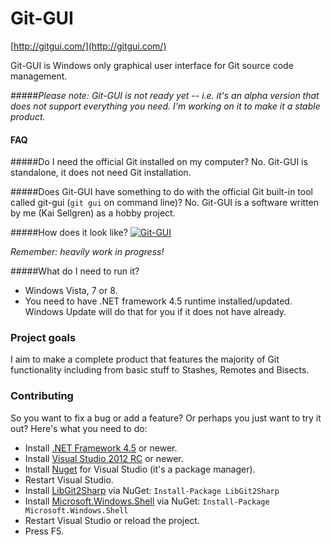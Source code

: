 # Git-GUI

[http://gitgui.com/](http://gitgui.com/)

Git-GUI is Windows only graphical user interface for Git source code management.

#####*Please note: Git-GUI is not ready yet -- i.e. it's an alpha version that does not support everything you need. I'm working on it to make it a stable product.*

#### FAQ

#####Do I need the official Git installed on my computer?
No. Git-GUI is standalone, it does not need Git installation.

#####Does Git-GUI have something to do with the official Git built-in tool called git-gui (```git gui``` on command line)?
No. Git-GUI is a software written by me (Kai Sellgren) as a hobby project.

#####How does it look like?
<a href="http://img502.imageshack.us/img502/1176/screenshoton5272012at85.png"><img src="http://img32.imageshack.us/img32/3193/70794004.png" alt="Git-GUI" /></a>

*Remember: heavily work in progress!*

#####What do I need to run it?
- Windows Vista, 7 or 8.
- You need to have .NET framework 4.5 runtime installed/updated. Windows Update will do that for you if it does not have already.

### Project goals
I aim to make a complete product that features the majority of Git functionality including from basic stuff to Stashes, Remotes and Bisects.

### Contributing

So you want to fix a bug or add a feature? Or perhaps you just want to try it out? Here's what you need to do:

- Install [.NET Framework 4.5](http://www.microsoft.com/download/en/details.aspx?displaylang=en&id=27541) or newer.
- Install [Visual Studio 2012 RC](http://www.microsoft.com/visualstudio/11/en-us/downloads) or newer.
- Install [Nuget](http://nuget.org/) for Visual Studio (it's a package manager).
- Restart Visual Studio.
- Install [LibGit2Sharp](http://nuget.org/packages/LibGit2Sharp) via NuGet: ```Install-Package LibGit2Sharp```
- Install [Microsoft.Windows.Shell](https://nuget.org/packages/Microsoft.Windows.Shell) via NuGet: ```Install-Package Microsoft.Windows.Shell```
- Restart Visual Studio or reload the project.
- Press F5.